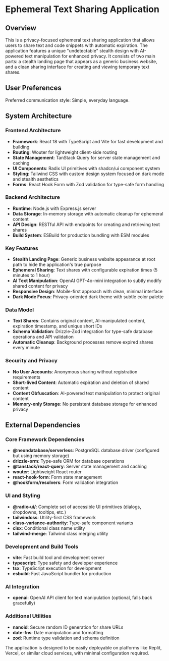 # Ephemeral Text Sharing Application

## Overview

This is a privacy-focused ephemeral text sharing application that allows users to share text and code snippets with automatic expiration. The application features a unique "undetectable" stealth design with AI-powered text manipulation for enhanced privacy. It consists of two main parts: a stealth landing page that appears as a generic business website, and a clean sharing interface for creating and viewing temporary text shares.

## User Preferences

Preferred communication style: Simple, everyday language.

## System Architecture

### Frontend Architecture
- **Framework**: React 18 with TypeScript and Vite for fast development and building
- **Routing**: Wouter for lightweight client-side routing
- **State Management**: TanStack Query for server state management and caching
- **UI Components**: Radix UI primitives with shadcn/ui component system
- **Styling**: Tailwind CSS with custom design system focused on dark mode and stealth aesthetics
- **Forms**: React Hook Form with Zod validation for type-safe form handling

### Backend Architecture
- **Runtime**: Node.js with Express.js server
- **Data Storage**: In-memory storage with automatic cleanup for ephemeral content
- **API Design**: RESTful API with endpoints for creating and retrieving text shares
- **Build System**: ESBuild for production bundling with ESM modules

### Key Features
- **Stealth Landing Page**: Generic business website appearance at root path to hide the application's true purpose
- **Ephemeral Sharing**: Text shares with configurable expiration times (5 minutes to 1 hour)
- **AI Text Manipulation**: OpenAI GPT-4o-mini integration to subtly modify shared content for privacy
- **Responsive Design**: Mobile-first approach with clean, minimal interface
- **Dark Mode Focus**: Privacy-oriented dark theme with subtle color palette

### Data Model
- **Text Shares**: Contains original content, AI-manipulated content, expiration timestamp, and unique short IDs
- **Schema Validation**: Drizzle-Zod integration for type-safe database operations and API validation
- **Automatic Cleanup**: Background processes remove expired shares every minute

### Security and Privacy
- **No User Accounts**: Anonymous sharing without registration requirements
- **Short-lived Content**: Automatic expiration and deletion of shared content
- **Content Obfuscation**: AI-powered text manipulation to protect original content
- **Memory-only Storage**: No persistent database storage for enhanced privacy

## External Dependencies

### Core Framework Dependencies
- **@neondatabase/serverless**: PostgreSQL database driver (configured but using memory storage)
- **drizzle-orm**: Type-safe ORM for database operations
- **@tanstack/react-query**: Server state management and caching
- **wouter**: Lightweight React router
- **react-hook-form**: Form state management
- **@hookform/resolvers**: Form validation integration

### UI and Styling
- **@radix-ui/**: Complete set of accessible UI primitives (dialogs, dropdowns, tooltips, etc.)
- **tailwindcss**: Utility-first CSS framework
- **class-variance-authority**: Type-safe component variants
- **clsx**: Conditional class name utility
- **tailwind-merge**: Tailwind class merging utility

### Development and Build Tools
- **vite**: Fast build tool and development server
- **typescript**: Type safety and developer experience
- **tsx**: TypeScript execution for development
- **esbuild**: Fast JavaScript bundler for production

### AI Integration
- **openai**: OpenAI API client for text manipulation (optional, falls back gracefully)

### Additional Utilities
- **nanoid**: Secure random ID generation for share URLs
- **date-fns**: Date manipulation and formatting
- **zod**: Runtime type validation and schema definition

The application is designed to be easily deployable on platforms like Replit, Vercel, or similar cloud services, with minimal configuration required.